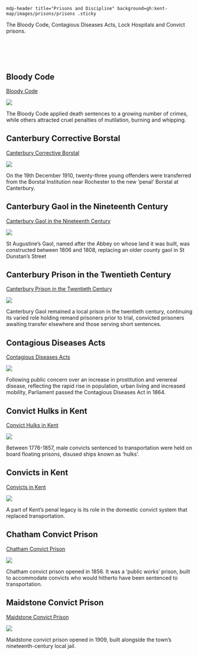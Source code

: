 `mdp-header title="Prisons and Discipline" background=gh:kent-map/images/prisons/prisons .sticky`

The Bloody Code, Contagious Diseases Acts, Lock Hospitals and Convict prisons.

# &nbsp; 
<param class="cards">

## Bloody Code

[Bloody Code](/18c/18c-bloody-code/)

![](https://raw.githubusercontent.com/kent-map/images/main/thumbnails/prisons_Bloody_Code.jpg)

The Bloody Code applied death sentences to a growing number of crimes, while others attracted cruel penalties of mutilation, burning and whipping.

## Canterbury Corrective Borstal

[Canterbury Corrective Borstal](/20c/20c-canterbury-corrective-borstal/)

![](https://raw.githubusercontent.com/kent-map/images/main/thumbnails/prisons_Canterbury_Corrective_Borstal.jpg)

On the 19th December 1910, twenty-three young offenders were transferred from the Borstal Institution near Rochester to the new ‘penal’ Borstal at Canterbury. 

## Canterbury Gaol in the Nineteenth Century

[Canterbury Gaol in the Nineteenth Century](/19c/19c-canterbury-gaol/)

![](https://raw.githubusercontent.com/kent-map/images/main/thumbnails/prisons_Canterbury_Gaol_in_the_Nineteenth_Century.jpg)

St Augustine’s Gaol, named after the Abbey on whose land it was built, was constructed between 1806 and 1808, replacing an older county gaol in St Dunstan’s Street

## Canterbury Prison in the Twentieth Century

[Canterbury Prison in the Twentieth Century](/20c/20c-prison-canterbury)

![](https://raw.githubusercontent.com/kent-map/images/main/thumbnails/prisons_Canterbury_Prison_in_the_Twentieth_Century.jpg)

Canterbury Gaol remained a local prison in the twentieth century, continuing its varied role holding remand prisoners prior to trial, convicted prisoners awaiting transfer elsewhere and those serving short sentences.

## Contagious Diseases Acts

[Contagious Diseases Acts](/19c/19c-contagious-diseases/)

![](https://raw.githubusercontent.com/kent-map/images/main/thumbnails/prisons_Contagious_Diseases_Acts.jpg)

Following public concern over an increase in prostitution and venereal disease, reflecting the rapid rise in population, urban living and increased mobility, Parliament passed the Contagious Diseases Act in 1864.

## Convict Hulks in Kent

[Convict Hulks in Kent](/prisons/convict-hulks/)

![](https://raw.githubusercontent.com/kent-map/images/main/thumbnails/prisons_Convict_Hulks_in_Kent.jpg)

Between 1776-1857, male convicts sentenced to transportation were held on board floating prisons, disused ships known as ‘hulks’.

## Convicts in Kent

[Convicts in Kent](/19c/19c-convicts-overview/)

![](https://raw.githubusercontent.com/kent-map/images/main/thumbnails/prisons_Convicts_in_Kent.jpg)

A part of Kent’s penal legacy is its role in the domestic convict system that replaced transportation.

## Chatham Convict Prison

[Chatham Convict Prison](/19c/19c-convicts-chatham/)

![](https://raw.githubusercontent.com/kent-map/images/main/thumbnails/prisons_Chatham_Convict_Prison.jpg)

Chatham convict prison opened in 1856. It was a ‘public works’ prison, built to accommodate convicts who would hitherto have been sentenced to transportation.

## Maidstone Convict Prison

[Maidstone Convict Prison](/19c/19c-convicts-maidstone/)

![](https://raw.githubusercontent.com/kent-map/images/main/thumbnails/prisons_Maidstone_Convict_Prison.jpg)

Maidstone convict prison opened in 1909, built alongside the town’s nineteenth-century local jail.
